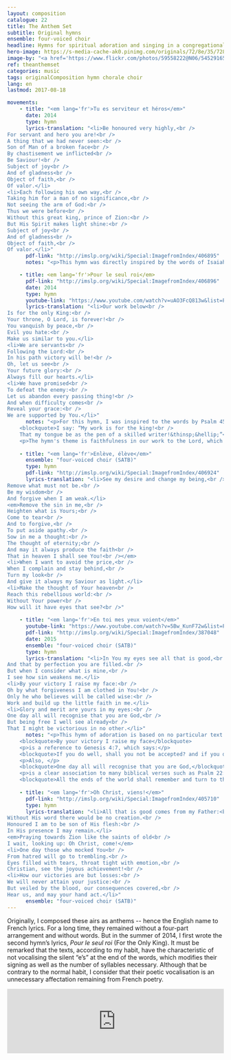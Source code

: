 ```yaml
---
layout: composition
catalogue: 22
title: The Anthem Set
subtitle: Original hymns
ensemble: four-voiced choir
headline: Hymns for spiritual adoration and singing in a congregational setting.
hero-image: https://s-media-cache-ak0.pinimg.com/originals/72/8e/35/728e35ea02ff6bf33a58dc62dc8cc0de.jpg
image-by: "<a href='https://www.flickr.com/photos/59558222@N06/5452916527/in/photolist-9iRC7c-o5bneQ-a4GctF-frUuA6-dfeP7C-8x7UZ4-8xaWhj-beq7Dc-MgN3C-6thCFj-bnAu5u-a45gG5-aaxEAx-4uWnak-5Z8bKe-CFssg-5QkdtS-neD9ji-bc93oB-3cr3vr-ssVbrh-64KPXS-9GbUDF-77Y7u1-aRWVoB-HNcLYp-8xaW9W-a4K3wQ-9iRBQc-4PYfDa-beq7yx-qS66nv-7V5V4t-axMvNb-8hYBvf-rMZxWv-2iZ7u-6ymiod-bBziki-4sM3vf-feid9X-gN9CD5-qZcWS9-7mk7j4-oJEMPR-aqByeP-9iRBXz-tZv3Z-8jEfga-7irTA2' target='_new'>Shiny brass</a> by <a href='https://www.flickr.com/photos/59558222@N06/' target='_new' >Dukas Ju</a> under <a href='https://creativecommons.org/licenses/by-nc/2.0/' target='_new'>Attribution-NonCommercial 2.0 Generic</a>"
ref: theanthemset
categories: music
tags: originalComposition hymn chorale choir
lang: en
lastmod: 2017-08-18

movements:
    - title: "<em lang='fr'>Tu es serviteur et héros</em>"
      date: 2014
      type: hymn
      lyrics-translation: "<li>Be honoured very highly,<br />
For servant and hero you are!<br />
A thing that we had never seen:<br />
Son of Man of a broken face<br />
By chastisement we inflicted<br />
Be Saviour!<br />
Subject of joy<br />
And of gladness<br />
Object of faith,<br />
Of valor.</li>
<li>Each following his own way,<br />
Taking him for a man of no significance,<br />
Not seeing the arm of God:<br />
Thus we were before<br />
Without this great king, prince of Zion:<br />
But His Spirit makes light shine:<br />
Subject of joy<br />
And of gladness<br />
Object of faith,<br />
Of valor.</li>"
      pdf-link: "http://imslp.org/wiki/Special:ImagefromIndex/406895"
      notes: "<p>This hymn was directly inspired by the words of Isaiah in chapters 52 and 53. It contrasts the divinity of the Messiah with his servant's mission. It is praise to God from we who are of the nations to whom those things had never before been announced.</p>"

    - title: <em lang='fr'>Pour le seul roi</em>
      pdf-link: "http://imslp.org/wiki/Special:ImagefromIndex/406896"
      date: 2014
      type: hymn
      youtube-link: "https://www.youtube.com/watch?v=uAO3FcQ813w&list=PLq7M1cOtTjn1R6N4nmiBULc8Qnh3toCkW&index=3"
      lyrics-translation: "<li>Our work below<br />
Is for the only King:<br />
Your throne, O Lord, is forever!<br />
You vanquish by peace,<br />
Evil you hate:<br />
Make us similar to you.</li>
<li>We are servants<br />
Following the Lord:<br />
In his path victory will be!<br />
Oh, let us see<br />
Your future glory:<br />
Always fill our hearts.</li>
<li>We have promised<br />
To defeat the enemy:<br />
Let us abandon every passing thing!<br />
And when difficulty comes<br />
Reveal your grace:<br />
We are supported by You.</li>"
      notes: "<p>For this hymn, I was inspired to the words by Psalm 45, and especially by verse 2, which had come to my mind beforehand:</p>
	<blockquote>I say: “My work is for the king!<br />
    That my tongue be as the pen of a skilled writer!&thinsp;&hellip;”</blockquote>
	<p>The hymn's theme is faithfulness in our work to the Lord, which is a quality we easily lack in today's materialistic and fun-loving society, and is a reminder that we will find the victory in the Lord our King, and not through this world.</p>"
    
    - title: "<em lang='fr'>Enlève, élève</em>"
      ensemble: "four-voiced choir (SATB)"
      type: hymn
      pdf-link: "http://imslp.org/wiki/Special:ImagefromIndex/406924"
      lyrics-translation: "<li>See my desire and change my being,<br />
Remove what must not be.<br />
Be my wisdom<br />
And forgive when I am weak.</li>
<em>Remove the sin in me,<br />
Heighten what is Yours;<br />
Come to tear<br />
And to forgive,<br />
To put aside apathy.<br />
Sow in me a thought:<br />
The thought of eternity;<br />
And may it always produce the faith<br />
That in heaven I shall see You!<br /></em>
<li>When I want to avoid the price,<br />
When I complain and stay behind,<br />
Turn my look<br />
And give it always my Saviour as light.</li>
<li>Make the thought of Your heaven<br />
Reach this rebellious world:<br />
Without Your power<br />
How will it have eyes that see?<br />"
      
    - title: "<em lang='fr'>En toi mes yeux voient</em>"
      youtube-link: "https://www.youtube.com/watch?v=5Bw_KunF72w&list=PLq7M1cOtTjn1R6N4nmiBULc8Qnh3toCkW&index=4"
      pdf-link: "http://imslp.org/wiki/Special:ImagefromIndex/387048"
      date: 2015
      ensemble: "four-voiced choir (SATB)"
      type: hymn
      lyrics-translation: "<li>In You my eyes see all that is good,<br />
And that by perfection you are filled.<br />
But when I consider what is mine,<br />
I see how sin weakens me.</li>
<li>By your victory I raise my face:<br />
Oh by what forgiveness I am clothed in You!<br />
Only he who believes will be called wise:<br />
Work and build up the little faith in me.</li>
<li>Glory and merit are yours in my eyes:<br />
One day all will recognise that you are God,<br />
But being free I well see already<br />
That I might be victorious in no other.</li>"
      notes: "<p>This hymn of adoration is based on no particular text. But it refers to at least two distinct passages: the phrase</p>
    <blockquote>By your victory I raise my face</blockquote>
    <p>is a reference to Genesis 4:7, which says:</p>
    <blockquote>If you do well, shall you not be accepted? and if you do not well, sin lies at the door. And to you shall be his desire, and you shall rule over him.</blockquote>
    <p>Also, </p>
    <blockquote>One day all will recognise that you are God,</blockquote>
    <p>is a clear association to many biblical verses such as Psalm 22:27, which states:</p>
    <blockquote>All the ends of the world shall remember and turn to the LORD: and all the kindreds of the nations shall worship before you.</blockquote>"
      
    - title: "<em lang='fr'>Oh Christ, viens!</em>"
      pdf-link: "http://imslp.org/wiki/Special:ImagefromIndex/405710"
      type: hymn
      lyrics-translation: "<li>All that is good comes from my Father:<br />
Without His word there would be no creation.<br />
Honoured I am to be son of His flesh:<br />
In His presence I may remain.</li>
<em>Praying towards Zion like the saints of old<br />
I wait, looking up: Oh Christ, come!</em>
<li>One day those who mocked You<br />
From hatred will go to trembling.<br />
Eyes filled with tears, throat tight with emotion,<br />
Christian, see the joyous achievement!<br />
<li>How our victories are but losses:<br />
We will never attain your justice:<br />
But veiled by the blood, our consequences covered,<br />
Hear us, and may your hand act.</li>"
      ensemble: "four-voiced choir (SATB)"
---
```

Originally, I composed these airs as anthems -- hence the English name to French lyrics. For a long time, they remained without a four-part arrangement and without words. But in the summer of 2014, I first wrote the second hymn’s lyrics, <em lang='fr'>Pour le seul roi</em> (For the Only King). It must be remarked that the texts, according to my habit, have the characteristic of not vocalising the silent “e’s” at the end of the words, which modifies their signing as well as the number of syllables necessary. Although that be contrary to the normal habit, I consider that their poetic vocalisation is an unnecessary affectation remaining from French poetry.

<iframe src="http://logamp.com/1746/music/tracks/6902?vision&responsive" name="logampIFrame" scrolling="no" frameborder="0" width="100%" height="150px"></iframe>
